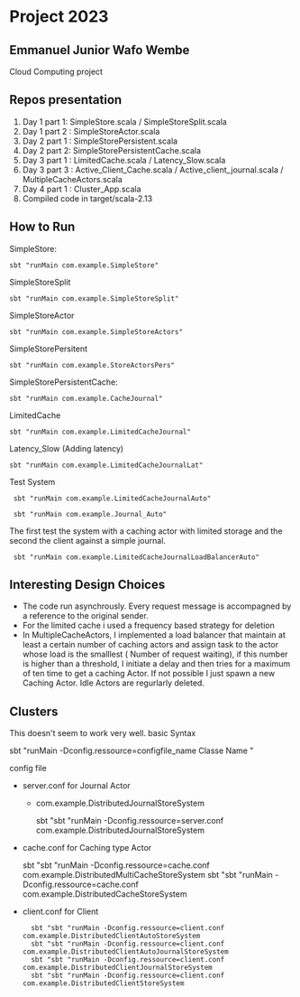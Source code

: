 # Project 2023
## Emmanuel Junior Wafo Wembe
Cloud Computing project
## Repos presentation 
1. Day 1 part 1: SimpleStore.scala / SimpleStoreSplit.scala
2. Day 1 part 2 : SimpleStoreActor.scala
3. Day 2 part 1 : SimpleStorePersistent.scala
4. Day 2 part 2: SimpleStorePersistentCache.scala
2. Day 3 part 1 : LimitedCache.scala / Latency_Slow.scala 
3. Day 3 part 3 : Active_Client_Cache.scala / Active_client_journal.scala / MultipleCacheActors.scala
4. Day 4 part 1 : Cluster_App.scala
5. Compiled code in  target/scala-2.13
## How to Run 

SimpleStore:

    sbt "runMain com.example.SimpleStore"

SimpleStoreSplit

    sbt "runMain com.example.SimpleStoreSplit"
    
SimpleStoreActor

    sbt "runMain com.example.SimpleStoreActors"
    
SimpleStorePersitent

    sbt "runMain com.example.StoreActorsPers"
    
SimpleStorePersistentCache:

    sbt "runMain com.example.CacheJournal"

LimitedCache 

    sbt "runMain com.example.LimitedCacheJournal"

Latency_Slow (Adding latency)
    
    sbt "runMain com.example.LimitedCacheJournalLat"
    
Test System 
 
     sbt "runMain com.example.LimitedCacheJournalAuto"
    
     sbt "runMain com.example.Journal_Auto"
     
The first test the system with a caching actor with limited storage and the second the client against a simple journal.

     sbt "runMain com.example.LimitedCacheJournalLoadBalancerAuto"
     

## Interesting Design Choices 
 
+ The code run asynchrously.  Every request message is accompagned by a reference to the original sender.
+ For the limited cache i used a frequency based strategy for deletion
+ In MultipleCacheActors, I implemented a load balancer that maintain at least a certain number of caching actors and assign task to the actor whose load is the smalllest ( Number of request waiting), if this number is higher than a threshold, I initiate a delay and then tries for a maximum of ten time to get a caching Actor. If not possible I just spawn a new Caching Actor. Idle Actors are regurlarly deleted. 


## Clusters 
This doesn't seem to work very well. 
basic Syntax 

sbt "runMain -Dconfig.ressource=configfile_name  Classe Name  "

config file 

- server.conf for Journal Actor 
    + com.example.DistributedJournalStoreSystem
        
        sbt "sbt "runMain -Dconfig.ressource=server.conf com.example.DistributedJournalStoreSystem
    
- cache.conf for Caching type Actor 

    sbt "sbt "runMain -Dconfig.ressource=cache.conf com.example.DistributedMultiCacheStoreSystem
    sbt "sbt "runMain -Dconfig.ressource=cache.conf com.example.DistributedCacheStoreSystem
    
- client.conf for Client

        sbt "sbt "runMain -Dconfig.ressource=client.conf com.example.DistributedClientAutoStoreSystem
        sbt "sbt "runMain -Dconfig.ressource=client.conf com.example.DistributedClientAutoJournalStoreSystem
        sbt "sbt "runMain -Dconfig.ressource=client.conf com.example.DistributedClientJournalStoreSystem
        sbt "sbt "runMain -Dconfig.ressource=client.conf com.example.DistributedClientStoreSystem

